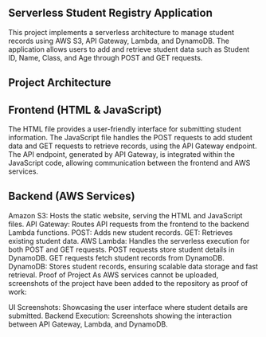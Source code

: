 Serverless Student Registry Application
--------------------------------------------
This project implements a serverless architecture to manage student records using AWS S3, API Gateway, Lambda, and DynamoDB. 
The application allows users to add and retrieve student data such as Student ID, Name, Class, and Age through POST and GET requests.

Project Architecture
-----------------------
Frontend (HTML & JavaScript)
-----------------------------
The HTML file provides a user-friendly interface for submitting student information.
The JavaScript file handles the POST requests to add student data and GET requests to retrieve records, using the API Gateway endpoint.
The API endpoint, generated by API Gateway, is integrated within the JavaScript code, allowing communication between the frontend and AWS services.

Backend (AWS Services)
----------------------
Amazon S3: Hosts the static website, serving the HTML and JavaScript files.
API Gateway: Routes API requests from the frontend to the backend Lambda functions.
POST: Adds new student records.
GET: Retrieves existing student data.
AWS Lambda: Handles the serverless execution for both POST and GET requests.
POST requests store student details in DynamoDB.
GET requests fetch student records from DynamoDB.
DynamoDB: Stores student records, ensuring scalable data storage and fast retrieval.
Proof of Project
As AWS services cannot be uploaded, screenshots of the project have been added to the repository as proof of work:

UI Screenshots: Showcasing the user interface where student details are submitted.
Backend Execution: Screenshots showing the interaction between API Gateway, Lambda, and DynamoDB.
